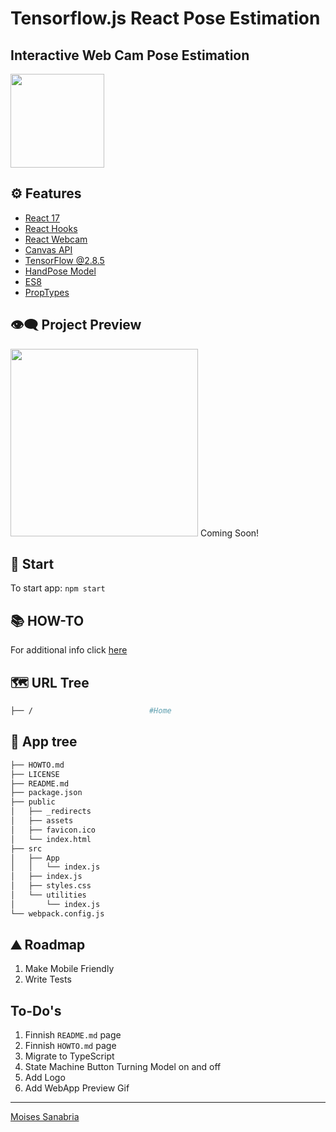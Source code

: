 # Tensorflow.js React Pose Estimation

## **Interactive Web Cam Pose Estimation**

<img src="" width="150px"/>

## ⚙ Features

- [React 17](https://reactjs.org/blog/2020/10/20/react-v17.html)
- [React Hooks](https://reactjs.org/docs/hooks-intro.html)
- [React Webcam](https://www.npmjs.com/package/react-webcam)
- [Canvas API](https://www.w3schools.com/tags/canvas_arc.asp)
- [TensorFlow @2.8.5](https://www.tensorflow.org/js/models)
- [HandPose Model](https://www.npmjs.com/package/@tensorflow-models/handpose)
- [ES8](https://www.w3schools.com/js/js_2018.asp)
- [PropTypes](https://www.npmjs.com/package/prop-types)

## 👁️‍🗨️ Project Preview

<img src="" width="300px"/>
Coming Soon!

## 🚀 Start

To start app: `npm start`

## 📚 HOW-TO

For additional info click [here]()

## 🗺 URL Tree

```bash
├── /                          #Home
```

## 🌿 App tree

```bash
├── HOWTO.md
├── LICENSE
├── README.md
├── package.json
├── public
│   ├── _redirects
│   ├── assets
│   ├── favicon.ico
│   └── index.html
├── src
│   ├── App
│   │   └── index.js
│   ├── index.js
│   ├── styles.css
│   └── utilities
│       └── index.js
└── webpack.config.js
```

## ⛰️ Roadmap

1. Make Mobile Friendly
2. Write Tests

## To-Do's

1. Finnish `README.md` page
2. Finnish `HOWTO.md` page
3. Migrate to TypeScript
4. State Machine Button Turning Model on and off
5. Add Logo
6. Add WebApp Preview Gif

---

[Moises Sanabria](https://www.moises.tech/)
